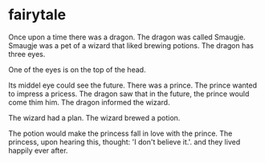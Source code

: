 # fairytale

Once upon a time there was a dragon.
The dragon was called Smaugje.
Smaugje was a pet of a wizard that liked brewing potions.
The dragon has three eyes.

One of the eyes is on the top of the head. 

Its middel eye could see the future.
There was a prince.
The prince wanted to impress a pricess.
The dragon saw that in the future, the prince would come thim him.
The dragon informed the wizard.


The wizard had a plan.
The wizard brewed a potion.



The potion would make the princess fall in love with the prince.
The princess, upon hearing this, thought: 'I don't believe it.'.
and they lived happily ever after.
